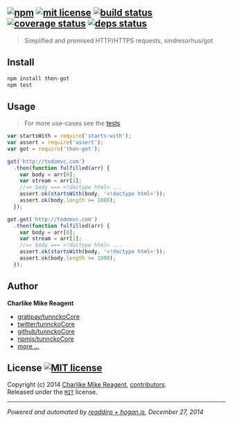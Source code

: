 ## [![npm][npmjs-img]][npmjs-url] [![mit license][license-img]][license-url] [![build status][travis-img]][travis-url] [![coverage status][coveralls-img]][coveralls-url] [![deps status][daviddm-img]][daviddm-url]

> Simplified and promised HTTP/HTTPS requests, sindresorhus/got

## Install
```bash
npm install then-got
npm test
```


## Usage
> For more use-cases see the [tests](./test.js)

```js
var startsWith = require('starts-with');
var assert = require('assert');
var got = require('then-got');

got('http://todomvc.com')
  .then(function fulfilled(arr) {
    var body = arr[0];
    var stream = arr[1];
    //=> body === <!doctype html> ...
    assert.ok(startsWith(body, '<!doctype html>'));
    assert.ok(body.length >= 1000);
  });

got.get('http://todomvc.com')
  .then(function fulfilled(arr) {
    var body = arr[0];
    var stream = arr[1];
    //=> body === <!doctype html> ...
    assert.ok(startsWith(body, '<!doctype html>'));
    assert.ok(body.length >= 1000);
  });
```

## Author
**Charlike Mike Reagent**
+ [gratipay/tunnckoCore][author-gratipay]
+ [twitter/tunnckoCore][author-twitter]
+ [github/tunnckoCore][author-github]
+ [npmjs/tunnckoCore][author-npmjs]
+ [more ...][contrib-more]


## License [![MIT license][license-img]][license-url]
Copyright (c) 2014 [Charlike Mike Reagent][contrib-more], [contributors][contrib-graf].  
Released under the [`MIT`][license-url] license.


[npmjs-url]: http://npm.im/then-got
[npmjs-img]: https://img.shields.io/npm/v/then-got.svg?style=flat&label=then-got

[coveralls-url]: https://coveralls.io/r/tunnckoCore/then-got?branch=master
[coveralls-img]: https://img.shields.io/coveralls/tunnckoCore/then-got.svg?style=flat

[license-url]: https://github.com/tunnckoCore/then-got/blob/master/license.md
[license-img]: https://img.shields.io/badge/license-MIT-blue.svg?style=flat

[travis-url]: https://travis-ci.org/tunnckoCore/then-got
[travis-img]: https://img.shields.io/travis/tunnckoCore/then-got.svg?style=flat

[daviddm-url]: https://david-dm.org/tunnckoCore/then-got
[daviddm-img]: https://img.shields.io/david/tunnckoCore/then-got.svg?style=flat

[author-gratipay]: https://gratipay.com/tunnckoCore
[author-twitter]: https://twitter.com/tunnckoCore
[author-github]: https://github.com/tunnckoCore
[author-npmjs]: https://npmjs.org/~tunnckocore

[contrib-more]: http://j.mp/1stW47C
[contrib-graf]: https://github.com/tunnckoCore/then-got/graphs/contributors

***

_Powered and automated by [readdirp + hogan.js](https://github.com/tunnckoCore), December 27, 2014_